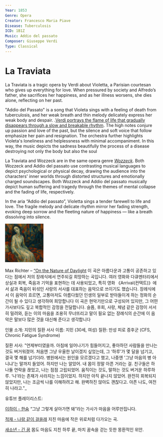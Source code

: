 ```yaml
---
Year: 1853
Genre: Opera
Creator: Francesco Maria Piave
Disease: Tuberculosis
ICD: 1B1Z
Music: Addio del passato
Composer: Giuseppe Verdi
Type: Classical
---
```


# La Traviata
La Traviata is a tragic opera by Verdi about Violetta, a Parisian courtesan who gives up everything for love. When pressured by society and Alfredo’s father, she sacrifices her happiness, and as her illness worsens, she dies alone, reflecting on her past.

"Addio del Passato" is a song that Violeta sings with a feeling of death from tuberculosis, and her weak breath and thin melody delicately express her weak body and despair. .[Verdi portrays the flame of life that gradually disappears through a slow and breakable rhythm](https://youtu.be/afhAqMeeQJk?si=QphjG2wXKIBbGVvq). The high notes conjure up passion and love of the past, but the silence and soft voice that follow emphasize her pain and resignation. The orchestra further highlights Violeta's loneliness and helplessness with minimal accompaniment. In this way, the music depicts the sadness beautifully the process of a disease destroying not only the body but also the soul

La Traviata and Wozzeck are in the same opera genre [*Wozzeck*](jang_geunyeong.md).
Both Wozzeck and Addio del passato use contrasting musical languages to depict psychological or physical decay, drawing the audience into the characters' inner worlds through distorted structures and emotionally charged soundscapes.
Both Wozzeck and Addio del passato musically depict human suffering and tragedy through the themes of mental collapse and the fading of life, respectively.

In the aria “Addio del passato”, Violetta sings a tender farewell to life and love. The fragile melody and delicate rhythm mirror her fading strength, evoking deep sorrow and the fleeting nature of happiness — like a breath dissolving into silence.


<img src="./kim_saeyeon_img.png" alt="image depicting opera" style="width:25%;" />



Max Richter – [“On the Nature of Daylight](https://youtu.be/InyT9Gyoz_o?si=-eoVrJ3FHloDUcx4)
이 곡은 아름다운과 고통이 공존하고 있다는 점에서 저의 장례식에서 연주되길 희망하는 곡입니다. 여러 영화와 다큐멘터리에서 상실과 회복, 죽음과 기억을 표현하는 데 사용되었고, 특히 영화 《Arrival(컨택트)》에서 삶과 죽음이 뒤섞인 사랑의 서사를 대표하는 음악으로 쓰이기도 했습니다. 장례식에서 이 음악이 흐르면, 고통마저도 아름다웠던 인생의 일부로 받아들이게 하는 정화의 순간이 될 수 있다고 생각하여 희망합니다 이 곡은 현악기만으로 구성되어 있지만, 그 어떤 가사보다도 깊고 복합적인 감정을 전달합니다. 슬픔, 후회, 사랑, 체념 같은 감정이 서서히 밀려와, 듣는 이의 마음을 조용히 무너뜨리고 말이 필요 없는 장례식의 순간에 이 음악은 말보다 많은 것을 대신해 준다고 생각합니다 



인물 소개: 지민의 질환 서사
이름: 지민 (30세, 여성)
질환: 만성 피로 증후군 (CFS, Chronic Fatigue Syndrome)

질환 서사:
"언제부터였을까. 아침에 일어나기가 힘들어지고, 좋아하던 사람들을 만나는 것도 버거워졌어. 처음엔 그냥 우울한 날이겠지 싶었는데, 그 ‘하루’가 몇 달을 넘기고, 결국 몇 해를 넘기더라. 병원에서는 원인을 모르겠다고 했고, 나중엔 '그냥 마음의 병 아니냐'는 말까지 들었어. 하지만 나는 알았어. 내 몸이 정말 아픈 거라는 걸.
친구들은 하나둘 연락을 끊었고, 나는 점점 고립되었어. 움직이는 것도, 말하는 것도 버거운 하루하루. ‘나’라는 존재가 사라지는 느낌이었지.
하지만 아직 끝나지 않았어. 완전히 회복되지 않았지만, 나는 조금씩 나를 이해하려고 해. 완벽하진 않아도 괜찮다고. 아픈 나도, 여전히 나라고."_

유튜브 플레이리스트: 

[이하이 - 한숨](https://www.youtube.com/watch?v=1BBGzNF2VYg)
“그냥 그렇게 살아가면 돼”라는 가사가 마음을 어루만집니다.

[적재 - 나랑 같이 걸을래](https://www.youtube.com/watch?v=KfHSC3Kikik)
지친 마음에 작은 위로처럼 다가오는 곡.

[새소년 - 긴 꿈](https://www.youtube.com/watch?v=VnRz0Bfek0M)
몸도 마음도 지친 하루 끝, 마치 꿈속을 걷는 듯한 몽환적인 위안.
